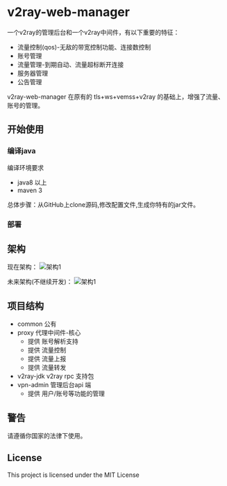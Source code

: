 # v2ray-web-manager
 一个v2ray的管理后台和一个v2ray中间件，有以下重要的特征：
 * 流量控制(qos)-无敌的带宽控制功能、连接数控制
 * 账号管理
 * 流量管理-到期自动、流量超标断开连接
 * 服务器管理 
 * 公告管理
 
 v2ray-web-manager 在原有的 tls+ws+vemss+v2ray 的基础上，增强了流量、账号的管理。
 
 ## 开始使用 
  
 ### 编译java
 编译环境要求
   * java8 以上
   * maven 3
    
 总体步骤：从GitHub上clone源码,修改配置文件,生成你特有的jar文件。
 
    
### 部署

## 架构
现在架构：
![架构1](https://raw.githubusercontent.com/master-coder-ll/v2ray-web-manager/master/static/now.png)

未来架构(不继续开发)：
![架构1](https://raw.githubusercontent.com/master-coder-ll/v2ray-web-manager/master/static/future.png)

## 项目结构
   * common 公有
   * proxy 代理中间件-核心
        * 提供 账号解析支持
        * 提供 流量控制
        * 提供 流量上报
        * 提供 流量转发
   * v2ray-jdk v2ray rpc 支持包
   * vpn-admin 管理后台api 端
        * 提供 用户/账号等功能的管理
   
   
## 警告
请遵循你国家的法律下使用。
## License
This project is licensed under the MIT License
